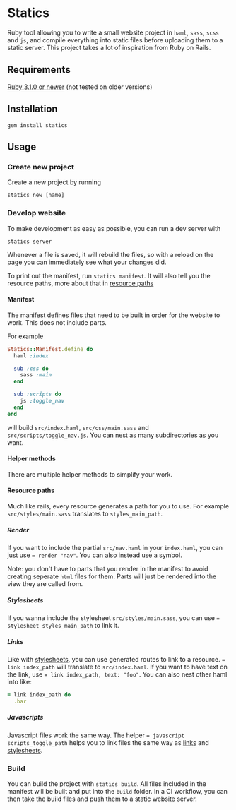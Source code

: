 # Statics
Ruby tool allowing you to write a small website project in `haml`, `sass`, `scss` and `js`, and compile everything into static files before uploading them to a static server. This project takes a lot of inspiration from Ruby on Rails.

## Requirements
[Ruby 3.1.0 or newer](https://www.ruby-lang.org/) (not tested on older versions)

## Installation
`gem install statics`

## Usage
### Create new project
Create a new project by running
```
statics new [name]
```

### Develop website
To make development as easy as possible, you can run a dev server with
```
statics server
```
Whenever a file is saved, it will rebuild the files, so with a reload on the page you can immediately see what your changes did.

To print out the manifest, run `statics manifest`. It will also tell you the resource paths, more about that in [resource paths](#resource-paths)

#### Manifest
The manifest defines files that need to be built in order for the website to work. This does not include parts.

For example
```ruby
Statics::Manifest.define do
  haml :index

  sub :css do
    sass :main
  end

  sub :scripts do
    js :toggle_nav
  end
end
```
will build `src/index.haml`, `src/css/main.sass` and `src/scripts/toggle_nav.js`. You can nest as many subdirectories as you want.

#### Helper methods
There are multiple helper methods to simplify your work.

#### Resource paths
Much like rails, every resource generates a path for you to use. For example `src/styles/main.sass` translates to `styles_main_path`.

##### Render
If you want to include the partial `src/nav.haml` in your `index.haml`, you can just use `= render "nav"`. You can also instead use a symbol.

Note: you don't have to parts that you render in the manifest to avoid creating seperate `html` files for them. Parts will just be rendered into the view they are called from.

##### Stylesheets
If you wanna include the stylesheet `src/styles/main.sass`, you can use `= stylesheet styles_main_path` to link it.

##### Links
Like with [stylesheets](#stylesheets), you can use generated routes to link to a resource. `= link index_path` will translate to `src/index.haml`.
If you want to have text on the link, use `= link index_path, text: "foo"`. You can also nest other haml into like:
```ruby
= link index_path do
  .bar
```

##### Javascripts
Javascript files work the same way. The helper `= javascript scripts_toggle_path` helps you to link files the same way as [links](#links) and [stylesheets](#stylesheets).

### Build
You can build the project with `statics build`. All files included in the manifest will be built and put into the `build` folder. In a CI workflow, you can then take the build files and push them to a static website server.
